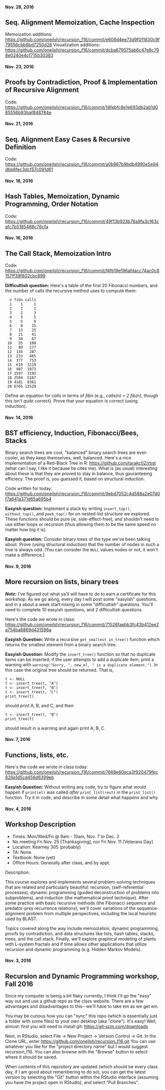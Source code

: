 
#### Nov. 28, 2016
## Seq. Alignment Memoization, Cache Inspection

Memoization additions: https://github.com/oneilsh/recursion_f16/commit/e608d4ee73d9f011830c9f79556cbb6bd7250d28
Visualization additions: https://github.com/oneilsh/recursion_f16/commit/dcba679575ab6c47e8c798e0240e4cf715b30383



#### Nov. 23, 2016
## Proofs by Contradiction, Proof & Implementation of Recursive Alignment

Code: https://github.com/oneilsh/recursion_f16/commit/14febfc8e1e693db2ab1d065556b93baf848784e

#### Nov. 21, 2016
## Seq. Alignment Easy Cases & Recursive Definition

Code: https://github.com/oneilsh/recursion_f16/commit/a0b867b9bdb4990e5e94dbb6fec3dcf57c091d61



#### Nov. 18, 2016
## Hash Tables, Memoization, Dynamic Programming, Order Notation

Code: https://github.com/oneilsh/recursion_f16/commit/49f13b923b78a9fa3cf63cafc7b5185488c76cfa

#### Nov. 16, 2016
## The Call Stack, Memoization Intro

Code: https://github.com/oneilsh/recursion_f16/commit/f4fb19e196afdacc74ac0c8157ff39f802cbc899

**Difficultish question:** Here's a table of the first 20 Fibonacci numbers, and the number of calls
the recursive method uses to compute them:

```
  n fibn calls
  1    1     1
  2    1     1
  3    2     3
  4    3     5
  5    5     9
  6    8    15
  7   13    25
  8   21    41
  9   34    67
 10   55   109
 11   89   177
 12  144   287
 13  233   465
 14  377   753
 15  610  1219
 16  987  1973
 17 1597  3193
 18 2584  5167
 19 4181  8361
 20 6765 13529
```

Define an equation for *calls* in terms of *fibn* (e.g., *calls(n) = 2 fib(n)*, though this isn't *quite* correct). Prove that your equation is correct (using induction).

#### Nov. 14, 2016
## BST efficiency, Induction, Fibonacci/Bees, Stacks

Binary search trees are cool, "balanced" binary search trees are even cooler, as
they keep themselves, well, balanced. Here's a nice implementation of a Red-Black Tree
in R: https://github.com/tarakc02/rbst (what can I say, I like it because he cites me).
What is (as usual) interesting about these is that they are proved to stay in balance,
thus gauranteeing efficiecy. The proof is, you guessed it, based on structural induction. 

Code written for today: https://github.com/oneilsh/recursion_f16/commit/9ebd7052c4d588a2e07d0f7a641a371d65a695b4

**Easyish question:** Implement a stack by writing `insert_top()`, `without_top()`, and `peek_top()` for on  nested-list structure we explored. These functions should be pure (ie, side-effect-free), and
shouldn't need to use either loops or recursion (thus allowing them to be the same speed no matter how big it is).

**Easyish question:** Consider binary trees of the type we've been talking about. Prove (using structural  induction) that the number of nodes in such a tree is always odd. [You can consider the `NULL` values nodes or not, it won't make a difference.]



#### Nov. 9, 2016
## More recursion on lists, binary trees

**_Note:_** I've figured out what ya'll will have to do to earn a certificate for this workshop: As we go along, every day I will post some "easyish" questions, and in a about a week start mixing in some "difficultish" questions. You'll need to complete 10 easyish questions, and 2 difficultish questions.

Here's the code we wrote in class: https://github.com/oneilsh/recursion_f16/commit/71526faebb3fc43b412ee2a754ba8869d431596a

**Easyish Question:** Write a recursive `get_smallest_in_tree()` function which returns the smallest element from a binary search tree.

**Easyish Question:** Modify the `insert_tree()` function so that no duplicate items can be inserted; if the user attempts to add a duplicate item, print a warning with  `warning("Sorry, ", new_el, " is a duplicate element.")`. In this case the original tree should be returned. That is,

```
t <- NULL
t <- insert_tree(t, "A")
t <- insert_tree(t, "B")
t <- insert_tree(t, "C")
print_tree(t)
```

should print A, B, and C, and then 

```
t <- insert_tree(t, "B")
print_tree(t)
```

should result in a warning and again print A, B, C.



#### Nov. 7, 2016
## Functions, lists, etc.

Here's the code we wrote in class today: https://github.com/oneilsh/recursion_f16/commit/7668e60eca3f920479fec828a1d5cd456d6399eb

**Easyish Question:** Without writing any code, try to figure what would happen if `print(el)` was called *after* `print_list(rest)` in the `print_list()` function. Try it in code, and describe in some detail what happens and why.


#### Nov. 4, 2016
## Workshop Description

* Times: Mon/Wed/Fri @ 9am - 10am, Nov. 7 to Dec. 2 
* No meeting Fri Nov. 25 [Thanksgiving], nor Fri Nov. 11 [Veterans Day]
* Location: Kearney 305 (probably)
* TA: None
* Textbook: None (yet)
* Office Hours: Generally after class, and by appt.

Description: 

This course explores and implements several problem-solving techniques that are related and particularly beautiful: recursion, (self-referential processes), dynamic programming (guided deconstruction of problems into subproblems), and induction (the mathematical proof technique). After some practice with basic recursive methods (the Fibonacci sequence and predator-prey recurrence relations), we'll cover variations of the sequence-alignment problem from multiple perspectives, including the local heuristic used by BLAST.

Topics covered along the way include memoization, dynamic programming, proofs by contradiction, and data structures like lists, hash tables, stacks, trees, and the call stack. Finally, we'll explore graphical modeling of plants with L-system fractals and if time allows other applications that utilize recursion and dynamic programming (e.g. Hidden Markov Models).




#### Nov. 3, 2016
## Recursion and Dynamic Programming workshop, Fall 2016

Since my computer is being a bit flaky currently, I think I'll go the "easy" way out and use a github repo as the class website. There are a few advantages and disadvantages to this--we'll have to take em as we get em. 

You may be curious how you can "sync" this repo (which is essentially just a folder with some files) to your own desktop  (aka "clone"). It's easy! Well, almost: first you will need to install git: https://git-scm.com/downloads

Next, in RStudio, select File -> New Project -> Version Control -> Git. In the Clone URL, enter https://github.com/oneilsh/recursion_f16.git You can use whatever you like for the "project directory name" but I would suggest recursion_f16. You can also browse with the "Browse" button to select where it should be saved.

When contents of this repository are updated (which should be every class day, if I am good about remembering to do so), you can get the latest version by selecting the "Git" button within the RStudio interface (assuming you have the project open in RStudio), and select "Pull Branches".
